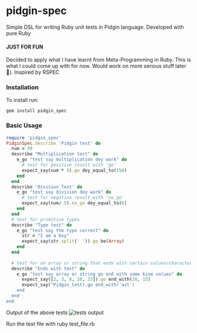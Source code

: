 # pidgin-spec
Simple DSL for writing Ruby unit tests in Pidgin language. Developed with pure Ruby

#### JUST FOR FUN
Decided to apply what I have learnt from Meta-Programming in Ruby. This is what I could come up with for now. Would work on more serious stuff later 🤪). Inspired by RSPEC

### Installation
To install run:
```
gem install pidgin_spec
```

### Basic Usage
```ruby
require 'pidgin_spec'
PidginSpec.describe 'Pidgin test' do
  num = 30
  describe "Multiplication test" do
    e_go "test say multiplication dey work" do
      # test for positive result with 'go'
      expect_say(num * 5).go dey_equal_to(150)
    end
  end
  describe 'Division Test' do
    e_go "test say division dey work" do
      # test for negative result with 'no_go'
      expect_say(num/ 5).no_go dey_equal_to(6)
    end
  end
  # test for primitive types
  describe "Type test" do
    e_go "test say the type correct" do
      str = "I am a boy"
      expect_say(str.split(' ')).go be(Array)
    end
  end
  
  # test for an array or string that ends with certain values/characters
  describe "Ends with test" do
    e_go "test say array or string go end with some kine values" do
      expect_say([2, 3, 8, 20, 15]).go end_with(20, 15)
      expect_say("Pidgin_test).go end_with('ast')
    end
  end
end
```
Output of the above tests
![tests output](https://res.cloudinary.com/dgo3gjxnl/image/upload/v1575716904/Screen_Shot_2019-12-07_at_12.03.36_PM_qgqafq.png
)

Run the test file with ruby test_file.rb
